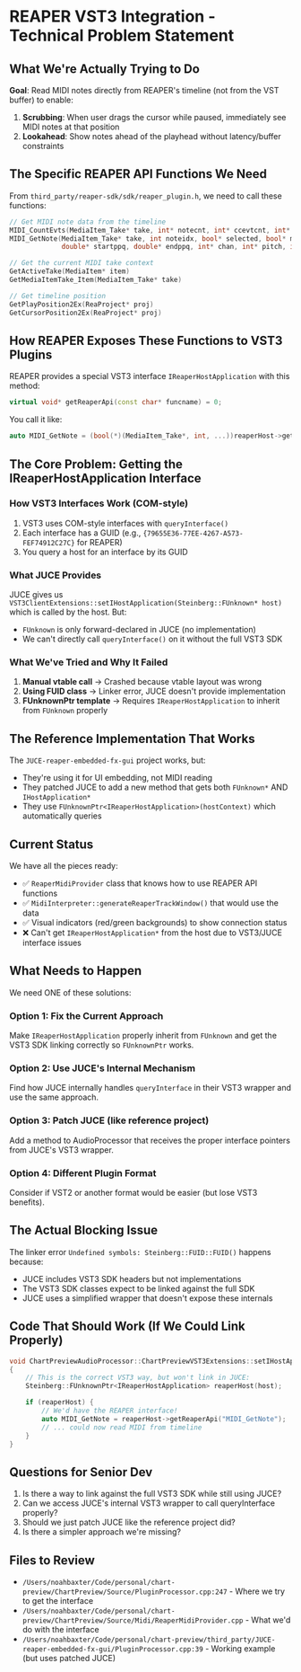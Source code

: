 # REAPER VST3 Integration - Technical Problem Statement

## What We're Actually Trying to Do

**Goal**: Read MIDI notes directly from REAPER's timeline (not from the VST buffer) to enable:
1. **Scrubbing**: When user drags the cursor while paused, immediately see MIDI notes at that position
2. **Lookahead**: Show notes ahead of the playhead without latency/buffer constraints

## The Specific REAPER API Functions We Need

From `third_party/reaper-sdk/sdk/reaper_plugin.h`, we need to call these functions:

```cpp
// Get MIDI note data from the timeline
MIDI_CountEvts(MediaItem_Take* take, int* notecnt, int* ccevtcnt, int* textsyxevtcnt)
MIDI_GetNote(MediaItem_Take* take, int noteidx, bool* selected, bool* muted,
             double* startppq, double* endppq, int* chan, int* pitch, int* vel)

// Get the current MIDI take context
GetActiveTake(MediaItem* item)
GetMediaItemTake_Item(MediaItem_Take* take)

// Get timeline position
GetPlayPosition2Ex(ReaProject* proj)
GetCursorPosition2Ex(ReaProject* proj)
```

## How REAPER Exposes These Functions to VST3 Plugins

REAPER provides a special VST3 interface `IReaperHostApplication` with this method:
```cpp
virtual void* getReaperApi(const char* funcname) = 0;
```

You call it like:
```cpp
auto MIDI_GetNote = (bool(*)(MediaItem_Take*, int, ...))reaperHost->getReaperApi("MIDI_GetNote");
```

## The Core Problem: Getting the IReaperHostApplication Interface

### How VST3 Interfaces Work (COM-style)
1. VST3 uses COM-style interfaces with `queryInterface()`
2. Each interface has a GUID (e.g., `{79655E36-77EE-4267-A573-FEF74912C27C}` for REAPER)
3. You query a host for an interface by its GUID

### What JUCE Provides
JUCE gives us `VST3ClientExtensions::setIHostApplication(Steinberg::FUnknown* host)` which is called by the host. But:
- `FUnknown` is only forward-declared in JUCE (no implementation)
- We can't directly call `queryInterface()` on it without the full VST3 SDK

### What We've Tried and Why It Failed

1. **Manual vtable call** → Crashed because vtable layout was wrong
2. **Using FUID class** → Linker error, JUCE doesn't provide implementation
3. **FUnknownPtr template** → Requires `IReaperHostApplication` to inherit from `FUnknown` properly

## The Reference Implementation That Works

The `JUCE-reaper-embedded-fx-gui` project works, but:
- They're using it for UI embedding, not MIDI reading
- They patched JUCE to add a new method that gets both `FUnknown*` AND `IHostApplication*`
- They use `FUnknownPtr<IReaperHostApplication>(hostContext)` which automatically queries

## Current Status

We have all the pieces ready:
- ✅ `ReaperMidiProvider` class that knows how to use REAPER API functions
- ✅ `MidiInterpreter::generateReaperTrackWindow()` that would use the data
- ✅ Visual indicators (red/green backgrounds) to show connection status
- ❌ Can't get `IReaperHostApplication*` from the host due to VST3/JUCE interface issues

## What Needs to Happen

We need ONE of these solutions:

### Option 1: Fix the Current Approach
Make `IReaperHostApplication` properly inherit from `FUnknown` and get the VST3 SDK linking correctly so `FUnknownPtr` works.

### Option 2: Use JUCE's Internal Mechanism
Find how JUCE internally handles `queryInterface` in their VST3 wrapper and use the same approach.

### Option 3: Patch JUCE (like reference project)
Add a method to AudioProcessor that receives the proper interface pointers from JUCE's VST3 wrapper.

### Option 4: Different Plugin Format
Consider if VST2 or another format would be easier (but lose VST3 benefits).

## The Actual Blocking Issue

The linker error `Undefined symbols: Steinberg::FUID::FUID()` happens because:
- JUCE includes VST3 SDK headers but not implementations
- The VST3 SDK classes expect to be linked against the full SDK
- JUCE uses a simplified wrapper that doesn't expose these internals

## Code That Should Work (If We Could Link Properly)

```cpp
void ChartPreviewAudioProcessor::ChartPreviewVST3Extensions::setIHostApplication(Steinberg::FUnknown* host)
{
    // This is the correct VST3 way, but won't link in JUCE:
    Steinberg::FUnknownPtr<IReaperHostApplication> reaperHost(host);

    if (reaperHost) {
        // We'd have the REAPER interface!
        auto MIDI_GetNote = reaperHost->getReaperApi("MIDI_GetNote");
        // ... could now read MIDI from timeline
    }
}
```

## Questions for Senior Dev

1. Is there a way to link against the full VST3 SDK while still using JUCE?
2. Can we access JUCE's internal VST3 wrapper to call queryInterface properly?
3. Should we just patch JUCE like the reference project did?
4. Is there a simpler approach we're missing?

## Files to Review

- `/Users/noahbaxter/Code/personal/chart-preview/ChartPreview/Source/PluginProcessor.cpp:247` - Where we try to get the interface
- `/Users/noahbaxter/Code/personal/chart-preview/ChartPreview/Source/Midi/ReaperMidiProvider.cpp` - What we'd do with the interface
- `/Users/noahbaxter/Code/personal/chart-preview/third_party/JUCE-reaper-embedded-fx-gui/PluginProcessor.cpp:39` - Working example (but uses patched JUCE)